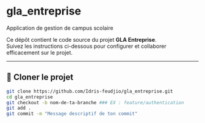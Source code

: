 # gla_entreprise
Application de gestion de campus scolaire

Ce dépôt contient le code source du projet **GLA Entreprise**.  
Suivez les instructions ci-dessous pour configurer et collaborer efficacement sur le projet.

---

## 🚀 Cloner le projet

```bash
git clone https://github.com/Idris-feudjio/gla_entreprise.git
cd gla_entreprise
git checkout -b nom-de-ta-branche ### EX : feature/authentication
git add .
git commit -m "Message descriptif de ton commit"